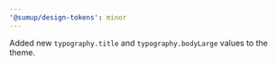 ```yaml
---
'@sumup/design-tokens': minor
---
```


Added new `typography.title` and `typography.bodyLarge` values to the theme.
